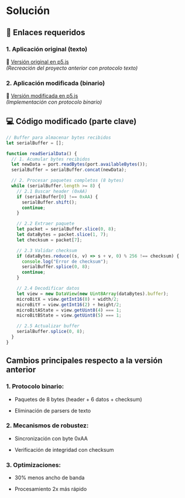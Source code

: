 # Solución

## 📌 Enlaces requeridos

### 1. Aplicación original (texto)
🔗 [Versión original en p5.js](https://p5js.org/examples/repetition-kaleidoscope/)  
*(Recreación del proyecto anterior con protocolo texto)*

### 2. Aplicación modificada (binario)
🔗 [Versión modificada en p5.js](https://editor.p5js.org/Misisopi/sketches/5frwVDMHn)  
*(Implementación con protocolo binario)*

## 💻 Código modificado (parte clave)

```js
// Buffer para almacenar bytes recibidos
let serialBuffer = [];

function readSerialData() {
  // 1. Acumular bytes recibidos
  let newData = port.readBytes(port.availableBytes());
  serialBuffer = serialBuffer.concat(newData);

  // 2. Procesar paquetes completos (8 bytes)
  while (serialBuffer.length >= 8) {
    // 2.1 Buscar header (0xAA)
    if (serialBuffer[0] !== 0xAA) {
      serialBuffer.shift();
      continue;
    }

    // 2.2 Extraer paquete
    let packet = serialBuffer.slice(0, 8);
    let dataBytes = packet.slice(1, 7);
    let checksum = packet[7];

    // 2.3 Validar checksum
    if (dataBytes.reduce((s, v) => s + v, 0) % 256 !== checksum) {
      console.log("Error de checksum");
      serialBuffer.splice(0, 8);
      continue;
    }

    // 2.4 Decodificar datos
    let view = new DataView(new Uint8Array(dataBytes).buffer);
    microBitX = view.getInt16(0) + width/2;
    microBitY = view.getInt16(2) + height/2;
    microBitAState = view.getUint8(4) === 1;
    microBitBState = view.getUint8(5) === 1;

    // 2.5 Actualizar buffer
    serialBuffer.splice(0, 8);
  }
}
```
## Cambios principales respecto a la versión anterior

### 1. Protocolo binario:

- Paquetes de 8 bytes (header + 6 datos + checksum)

- Eliminación de parsers de texto

### 2. Mecanismos de robustez:

- Sincronización con byte 0xAA

- Verificación de integridad con checksum

### 3. Optimizaciones:

- 30% menos ancho de banda

- Procesamiento 2x más rápido
